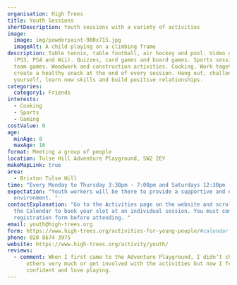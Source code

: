 ```yaml
---
organisation: High Trees
title: Youth Sessions
shortDescription: Youth sessions with a variety of activities
image:
  image: img/powderpaint-980x715.jpg
  imageAlt: A child playing on a climbing frame
description: Table tennis, table football, air hockey and pool. Video games
  (PS3, PS4 and Wii). Quizzes, card games and board games. Sports sessions and
  team games. Woodwork and construction activities. Cooking. Work together to
  create a healthy snack at the end of every session. Hang out, challenge
  yourself, learn new skills and build positive relationships.
categories:
  category1: Friends
interests:
  - Cooking
  - Sports
  - Gaming
costValue: 0
age:
  minAge: 8
  maxAge: 16
format: Meeting a group of people
location: Tulse Hill Adventure Playground, SW2 2EY
makeMapLink: true
area:
  - Brixton Tulse Hill
time: "Every Monday to Thursday 3:30pm - 7:00pm and Saturdays 12:30pm - 3:30pm. "
expectation: "Youth workers will be there to provide a supportive and engaging
  environment. "
contactExplanation: "Go to the Activities page on the website and scroll down to
  the Calendar to book your slot at an individual session. You must complete a
  registration form before attending. "
email: youth@high-trees.org
form: https://www.high-trees.org/activities-for-young-people/#calendar
phone: 020 8674 3975
website: https://www.high-trees.org/activity/youth/
reviews:
  - comment: When I first came to the Adventure Playground, I didn’t chat to the
      others very much or get involved with the activities but now I feel more
      confident and love playing.
---
```

